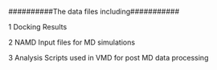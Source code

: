 ##########The data files including###########

1	Docking Results

2	NAMD Input files for MD simulations

3	Analysis Scripts used in VMD for post MD data processing
